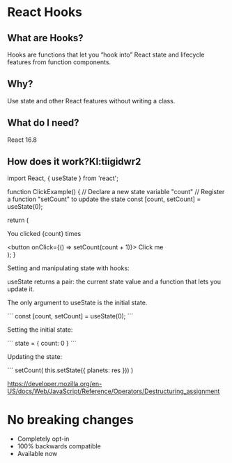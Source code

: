 # React Hooks

## What are Hooks?

Hooks are functions that let you “hook into” React state and lifecycle features from function components.

## Why?

Use state and other React features without writing a class.

## What do I need?

React 16.8

## How does it work?KI:tiigidwr2

import React, { useState } from 'react';

function ClickExample() {
  // Declare a new state variable "count"
  // Register a function "setCount" to update the state
  const [count, setCount] = useState(0);

  return (
    <div>
      <p>You clicked {count} times</p>
      <button onClick={() => setCount(count + 1)}>
        Click me
      </button>
    </div>
  );
}

Setting and manipulating state with hooks:

useState returns a pair: the current state value and a function that lets you update it.

The only argument to useState is the initial state.

´´´
const [count, setCount] = useState(0);
´´´

Setting the initial state:

´´´
state = {
  count: 0
}
´´´

Updating the state:

´´´
setCount(
  this.setState({ planets: res }))
)

https://developer.mozilla.org/en-US/docs/Web/JavaScript/Reference/Operators/Destructuring_assignment

# No breaking changes

- Completely opt-in
- 100% backwards compatible
- Available now

